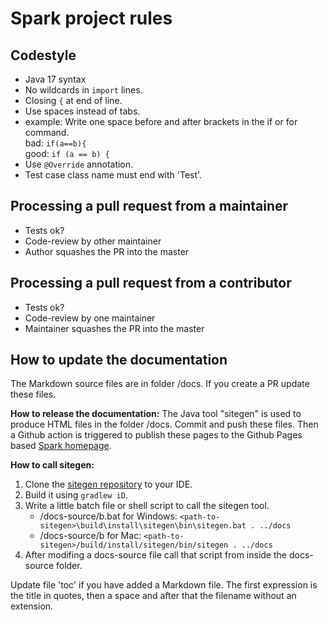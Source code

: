 # Spark project rules

## Codestyle
- Java 17 syntax
- No wildcards in `import` lines.
- Closing `{` at end of line.
- Use spaces instead of tabs.
- example: Write one space before and after brackets in the if or for command.<br>bad: `if(a==b){`<br>good: `if (a == b) {`
- Use `@Override` annotation.
- Test case class name must end with 'Test'.

## Processing a pull request from a maintainer
- Tests ok?
- Code-review by other maintainer
- Author squashes the PR into the master

## Processing a pull request from a contributor
- Tests ok?
- Code-review by one maintainer
- Maintainer squashes the PR into the master

## How to update the documentation
The Markdown source files are in folder /docs. If you create a PR update these files.

**How to release the documentation:**
The Java tool "sitegen" is used to produce HTML files in the folder /docs. Commit and push these files.
Then a Github action is triggered to publish these pages to the Github Pages based [Spark homepage](https://sparkjavateam.github.io/spark).

**How to call sitegen:**

1. Clone the [sitegen repository](https://github.com/SoltauFintel/sitegen) to your IDE.
2. Build it using `gradlew iD`.
3. Write a little batch file or shell script to call the sitegen tool.
   - /docs-source/b.bat for Windows: `<path-to-sitegen>\build\install\sitegen\bin\sitegen.bat . ../docs`
   - /docs-source/b for Mac: `<path-to-sitegen>/build/install/sitegen/bin/sitegen . ../docs`
4. After modifing a docs-source file call that script from inside the docs-source folder.

Update file 'toc' if you have added a Markdown file. The first expression is the title in quotes, then a space and after that the
filename without an extension.
